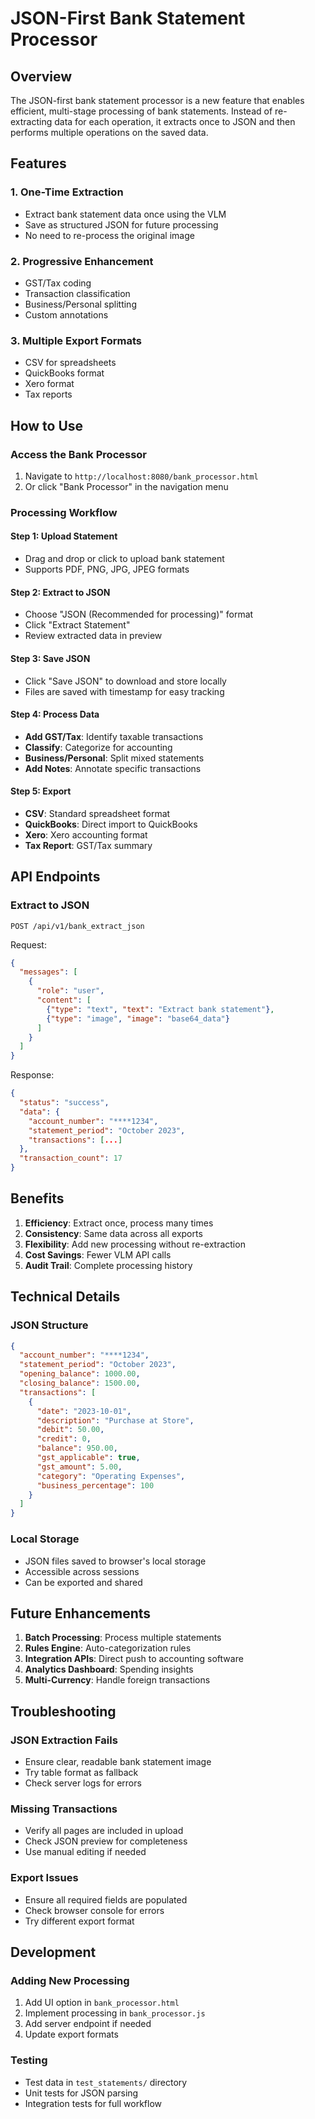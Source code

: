 # JSON-First Bank Statement Processor

## Overview

The JSON-first bank statement processor is a new feature that enables efficient, multi-stage processing of bank statements. Instead of re-extracting data for each operation, it extracts once to JSON and then performs multiple operations on the saved data.

## Features

### 1. **One-Time Extraction**
- Extract bank statement data once using the VLM
- Save as structured JSON for future processing
- No need to re-process the original image

### 2. **Progressive Enhancement**
- GST/Tax coding
- Transaction classification
- Business/Personal splitting
- Custom annotations

### 3. **Multiple Export Formats**
- CSV for spreadsheets
- QuickBooks format
- Xero format
- Tax reports

## How to Use

### Access the Bank Processor

1. Navigate to `http://localhost:8080/bank_processor.html`
2. Or click "Bank Processor" in the navigation menu

### Processing Workflow

#### Step 1: Upload Statement
- Drag and drop or click to upload bank statement
- Supports PDF, PNG, JPG, JPEG formats

#### Step 2: Extract to JSON
- Choose "JSON (Recommended for processing)" format
- Click "Extract Statement"
- Review extracted data in preview

#### Step 3: Save JSON
- Click "Save JSON" to download and store locally
- Files are saved with timestamp for easy tracking

#### Step 4: Process Data
- **Add GST/Tax**: Identify taxable transactions
- **Classify**: Categorize for accounting
- **Business/Personal**: Split mixed statements
- **Add Notes**: Annotate specific transactions

#### Step 5: Export
- **CSV**: Standard spreadsheet format
- **QuickBooks**: Direct import to QuickBooks
- **Xero**: Xero accounting format
- **Tax Report**: GST/Tax summary

## API Endpoints

### Extract to JSON
```
POST /api/v1/bank_extract_json
```

Request:
```json
{
  "messages": [
    {
      "role": "user",
      "content": [
        {"type": "text", "text": "Extract bank statement"},
        {"type": "image", "image": "base64_data"}
      ]
    }
  ]
}
```

Response:
```json
{
  "status": "success",
  "data": {
    "account_number": "****1234",
    "statement_period": "October 2023",
    "transactions": [...]
  },
  "transaction_count": 17
}
```

## Benefits

1. **Efficiency**: Extract once, process many times
2. **Consistency**: Same data across all exports
3. **Flexibility**: Add new processing without re-extraction
4. **Cost Savings**: Fewer VLM API calls
5. **Audit Trail**: Complete processing history

## Technical Details

### JSON Structure
```json
{
  "account_number": "****1234",
  "statement_period": "October 2023",
  "opening_balance": 1000.00,
  "closing_balance": 1500.00,
  "transactions": [
    {
      "date": "2023-10-01",
      "description": "Purchase at Store",
      "debit": 50.00,
      "credit": 0,
      "balance": 950.00,
      "gst_applicable": true,
      "gst_amount": 5.00,
      "category": "Operating Expenses",
      "business_percentage": 100
    }
  ]
}
```

### Local Storage
- JSON files saved to browser's local storage
- Accessible across sessions
- Can be exported and shared

## Future Enhancements

1. **Batch Processing**: Process multiple statements
2. **Rules Engine**: Auto-categorization rules
3. **Integration APIs**: Direct push to accounting software
4. **Analytics Dashboard**: Spending insights
5. **Multi-Currency**: Handle foreign transactions

## Troubleshooting

### JSON Extraction Fails
- Ensure clear, readable bank statement image
- Try table format as fallback
- Check server logs for errors

### Missing Transactions
- Verify all pages are included in upload
- Check JSON preview for completeness
- Use manual editing if needed

### Export Issues
- Ensure all required fields are populated
- Check browser console for errors
- Try different export format

## Development

### Adding New Processing
1. Add UI option in `bank_processor.html`
2. Implement processing in `bank_processor.js`
3. Add server endpoint if needed
4. Update export formats

### Testing
- Test data in `test_statements/` directory
- Unit tests for JSON parsing
- Integration tests for full workflow